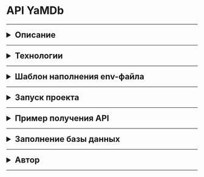 # API YaMDb
***
<details>
    <summary style="font-size: 16pt; font-weight: bold">Описание</summary>

Проект YaMDb собирает отзывы пользователей на произведения. Произведения делятся на категории: «Книги», «Фильмы», «Музыка». Список категорий может быть расширен администратором.
Сами произведения в YaMDb не хранятся, здесь нельзя посмотреть фильм или послушать музыку.
Произведению может быть присвоен жанр из списка предустановленных. Новые жанры может создавать только администратор.
Благодарные или возмущённые пользователи оставляют к произведениям текстовые отзывы и ставят произведению оценку. Из пользовательских оценок формируется рейтинг.
</details>

***
<details>
    <summary style="font-size: 16pt; font-weight: bold">Технологии</summary>

* Python 3.8.9
* Django 2.2.16
* djangorestframework 3.12.4
* PostgreSQL
* nginx
* gunicorn
* Docker

С полным списком технологий можно ознакомиться в файле ```requirements.txt```
</details>

***
<details>
    <summary style="font-size: 16pt; font-weight: bold">Шаблон наполнения env-файла</summary>

В проекте используется база данных PostgreSQL. Для взаимодействия с базой необходимо в директории ```infra_sp2/infra/``` создать файл ```.env``` по следующему шаблону.

```
DB_ENGINE=django.db.backends.postgresql
DB_NAME=postgres
POSTGRES_USER=postgres
POSTGRES_PASSWORD=postgres
DB_HOST=db
DB_PORT=5432
```
</details>

***
<details>
    <summary style="font-size: 16pt; font-weight: bold">Запуск проекта</summary>

Клонировать репозиторий и перейти в него в командной строке:

```
git clone https://github.com/GhoulNEC/infra_sp2.git
```

```
cd infra_sp2/infra/
```

Создать образ и запустить контейнер:

```
docker-compose up
```

Выполнить миграции:

```
docker-compose exec web python manage.py migrate
```

Создать суперюзера:

```
docker-compose exec web python manage.py createsuperuser
```

Собрать статику:

```
docker-compose exec web python manage.py collectstatic --no-input
```

Проект будет доступен по [ссылке](http://localhost)

С документацией проекта можно ознакомиться по [ссылке](http://127.0.0.1:8000/redoc/)

</details>

***
<details>
    <summary style="font-size: 16pt; font-weight: bold">Пример получения API</summary>

В API YaMDb существует несколько уровней доступа в зависимости от присвоенной пользовательской роли.

### Неавторизованный пользователь
Неавторизированным пользователям доступен ограниченный функционал сервиса
Yamdb. Клиент может получить только разрешенные запросы такие, как GET, HEAD и OPTIONS.

#### Регистрация нового пользователя

Получить код подтверждения на переданный `email`.
Использовать имя 'me' В качестве `username` запрещено.
Поля `email` и `username` должны быть уникальными.

`POST api/v1/auth/signup/`

```json
{
  "email": "string",
  "username": "string"
}
```

`POST api/v1/auth/token/` - Получение JWT-токена в обмен на username и confirmation code.

```json
{
  "username": "string",
  "confirmation_code": "string"
}
```

#### Управление API

`GET api/v1/categories/` - Получение списка всех категорий. 

`GET api/v1/titles/` - Получение списка всех произведений. 
При указании параметров limit и offset выдача должна работать 
с пагинацией

```json
[
    {
        "count": 0,
        "next": "string",
        "previous": "string",
        "results": [
            {
                "id": 0,
                "name": "string",
                "year": 0,
                "rating": 0,
                "description": "string",
                "genre": [
                  {
                    "name": "string",
                    "slug": "string"
                  }
                ],
                "category": {
                    "name": "string",
                    "slug": "string"
                }
            }
        ]
    }
]
```

`GET api/v1/titles/{title_id}/` - Получение произведения по id

`GET api/v1/titles/{title_id}/reviews/` - Получение списка всех отзывов произведения.

`GET api/v1/titles/{title_id}/reviews/{reviews_id}/` - Получение отзыва по id для указанного произведения.

`GET api/v1/titles/{title_id}/reviews/{reviews_id}/comments/` - Получение списка всех комментариев к отзыву по id. 

`GET api/v1/titles/{title_id}/reviews/{reviews_id}/comments/{comment_id}/` - Получение комментария для отзыва по id.

`GET api/v1/categories/` - Получение список категорий произведений. Так же для категорий
доступные только методы - GET, POST, DEL. Методы POST и DEL разрешены только администратору.

```json
[
    {
        "count": 0,
        "next": "string",
        "previous": "string",
        "results": [
            {
                "name": "string",
                "slug": "string"
            }
        ]
    }
]
```
`POST api/v1/genres/` - Добавление жанра. На жанры накладываются те же ограничения,
что и для категорий. GET - доступен всем.

```json
{
    "name": "string",
    "slug": "string"
}
```

### Авторизированный пользователь
Авторизированный пользователь может читать всё, как и неавторизированный, может публиковать отзывы и ставить оценки произведениям, может комментировать отзывы; 
может редактировать и удалять свои отзывы и комментарии, редактировать свои оценки произведений. 
Эта роль присваивается по умолчанию каждому новому пользователю.

`POST api/v1/titles/{title_id}/reviews/` - Добавление нового отзыва. Пользователь может оставить только один отзыв на произведение.

```json
{
  "text": "string",
  "score": 1
}
```

`PATCH api/vi/titles/{title_id}/reviews/{review_id}/` - Частичное обновление отзыва. 
Права доступа: Автор комментария, модератор или администратор.

```json
{
  "text": "string",
  "score": 1
}
```

`DELETE api/vi/titles/{title_id}/reviews/{review_id}` - Удаление отзыва. 
Права доступа: Автор комментария, модератор или администратор.

`POST api/v1/titles/{title_id}/reviews/{reviews_id}/comments/` - Добавление комментария к отзыву.

```json
{
  "text": "string"
}
```

`PATCH api/v1/titles/{title_id}/reviews/{review_id}/comments/{comment_id}/` - Частичное обновление комментария.
Права доступа: Автор комментария, модератор или администратор.

```json
{
  "text": "string"
}
```

`DELETE api/v1/titles/{title_id}/reviews/{review_id}/comments/{comment_id}/` - Удаление комментария к отзыву по id.
Права доступа: Автор комментария, модератор или администратор.

`GET api/v1/users/me/` - Получение данных своей учетной записи.

`PATCH api/v1/users/me/` - Изменение данных своей учетной записи.
Поля `email` и `username` должны быть уникальными.

```json
{
  "username": "string",
  "email": "user@example.com",
  "first_name": "string",
  "last_name": "string",
  "bio": "string"
}
```

### Администратор

`POST api/v1/categories/` - Добавление новой категории.

Поле `slug` для каждой категории должно быть уникальным.

```json
{
  "name": "string",
  "slug": "string"
}
```

`DELETE api/v1/categories/{slig}/` - Удаление категории.

`POST api/v1/genres/` - Добавление жанра.

Поле `slug` для каждого жанра должно быть уникальным.

```json
{
  "name": "string",
  "slug": "string"
}
```

`DELETE api/v1/genres/{slug}/` - Удаление жанра.

`POST api/v1/titles/` - Добавление нового произведения.

Нельзя добавлять произведения, которые еще не вышли (год выпуска не может быть больше текущего).
При добавлении нового произведения требуется указать уже существующие категорию и жанр.

```json
{
  "name": "string",
  "year": 0,
  "description": "string",
  "genre": [
    "string"
  ],
  "category": "string"
}
```

`PATCH api/v1/titles/{title_id}/` - Частичное обновление информации о произведении.

```json
{
  "name": "string",
  "year": 0,
  "description": "string",
  "genre": [
    "string"
  ],
  "category": "string"
}
```

`DELETE api/v1/titles/{title_id}/` - удаление произведения.

#### Управление пользователями

`GET api/v1/users/` - Получение списка всех пользователей.

`GET api/v1/users/{username}/` - Получение пользователя по username.

`POST api/v1/users/` - Добавление нового пользователя.
Поля `email` и `username` должны быть уникальными.

```json
{
  "username": "string",
  "email": "user@example.com",
  "first_name": "string",
  "last_name": "string",
  "bio": "string",
  "role": "user"
}
```

`PATCH api/v1/users/{username}/` - Изменение данных пользователя по username.
Поля `email` и `username` должны быть уникальными.

```json
{
  "username": "string",
  "email": "user@example.com",
  "first_name": "string",
  "last_name": "string",
  "bio": "string",
  "role": "user"
}
```

`DELETE api/v1/users/{username}/` - Удаление пользователя по username.
</details>

***
<details>
    <summary style="font-size: 16pt; font-weight: bold">Заполнение базы данных</summary>

Скопировать файл с данными в контейнер

```
docker cp fixtures.json infra_web_1:/app/
```

Выполнить команду для заполнения базы данных из файла:

```
docker-compose exec web python manage.py loaddata fixtures.json
```


### Пример команды
```
python manage.py fill_db -m Category -f category
```

</details>

***
<details>
    <summary style="font-size: 16pt; font-weight: bold">Автор</summary>

[Роман Евстафьев](https://github.com/GhoulNEC)
</details>

***
